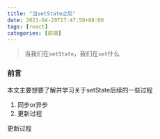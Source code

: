 ```yaml
---
title: "当setState之后"
date: 2021-04-29T17:47:58+08:00
tags: [react]
categories: [前端]
---
```




> 当我们在`setState`，我们在`set`什么

### 前言

本文主要想要了解并学习关于setState后续的一些过程


1. 同步or异步
2. 更新过程

更新过程

